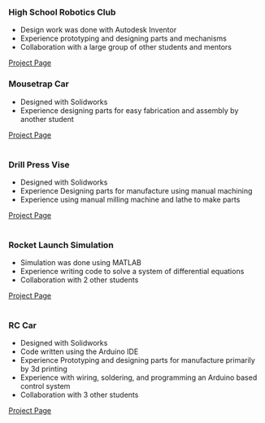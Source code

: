 ### High School Robotics Club
- Design work was done with Autodesk Inventor  
- Experience prototyping and designing parts and mechanisms 
- Collaboration with a large group of other students and mentors  

[Project Page](FRC/FRC.md) 
&nbsp;   

### Mousetrap Car
- Designed with Solidworks 
- Experience designing parts for easy fabrication and assembly by another student  

[Project Page](Mousetrap_Car/Mousetrap_Car.md)  
&nbsp;  

### Drill Press Vise
- Designed with Solidworks
- Experience Designing parts for manufacture using manual machining
- Experience using manual milling machine and lathe to make parts

[Project Page](Vise/Vise.md)  
&nbsp;  

### Rocket Launch Simulation
- Simulation was done using MATLAB
- Experience writing code to solve a system of differential equations
- Collaboration with 2 other students

[Project Page](Rocket_Simulation/Rocket_Simulation.md)  
&nbsp;  

### RC Car
- Designed with Solidworks
- Code written using the Arduino IDE
- Experience Prototyping and designing parts for manufacture primarily by 3d printing
- Experience with wiring, soldering, and programming an Arduino based control system  
- Collaboration with 3 other students

[Project Page](RC_Car/RC_Car.md)  
&nbsp;  
